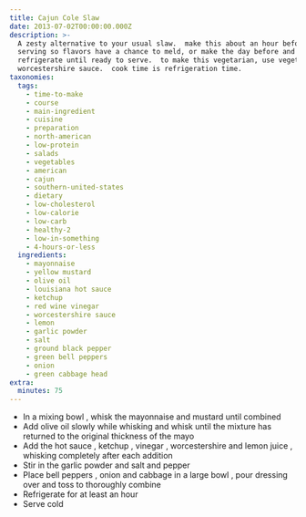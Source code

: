 ```yaml
---
title: Cajun Cole Slaw
date: 2013-07-02T00:00:00.000Z
description: >-
  A zesty alternative to your usual slaw.  make this about an hour before
  serving so flavors have a chance to meld, or make the day before and
  refrigerate until ready to serve.  to make this vegetarian, use vegetarian
  worcestershire sauce.  cook time is refrigeration time.
taxonomies:
  tags:
    - time-to-make
    - course
    - main-ingredient
    - cuisine
    - preparation
    - north-american
    - low-protein
    - salads
    - vegetables
    - american
    - cajun
    - southern-united-states
    - dietary
    - low-cholesterol
    - low-calorie
    - low-carb
    - healthy-2
    - low-in-something
    - 4-hours-or-less
  ingredients:
    - mayonnaise
    - yellow mustard
    - olive oil
    - louisiana hot sauce
    - ketchup
    - red wine vinegar
    - worcestershire sauce
    - lemon
    - garlic powder
    - salt
    - ground black pepper
    - green bell peppers
    - onion
    - green cabbage head
extra:
  minutes: 75
---
```

 - In a mixing bowl , whisk the mayonnaise and mustard until combined
 - Add olive oil slowly while whisking and whisk until the mixture has returned to the original thickness of the mayo
 - Add the hot sauce , ketchup , vinegar , worcestershire and lemon juice , whisking completely after each addition
 - Stir in the garlic powder and salt and pepper
 - Place bell peppers , onion and cabbage in a large bowl , pour dressing over and toss to thoroughly combine
 - Refrigerate for at least an hour
 - Serve cold
